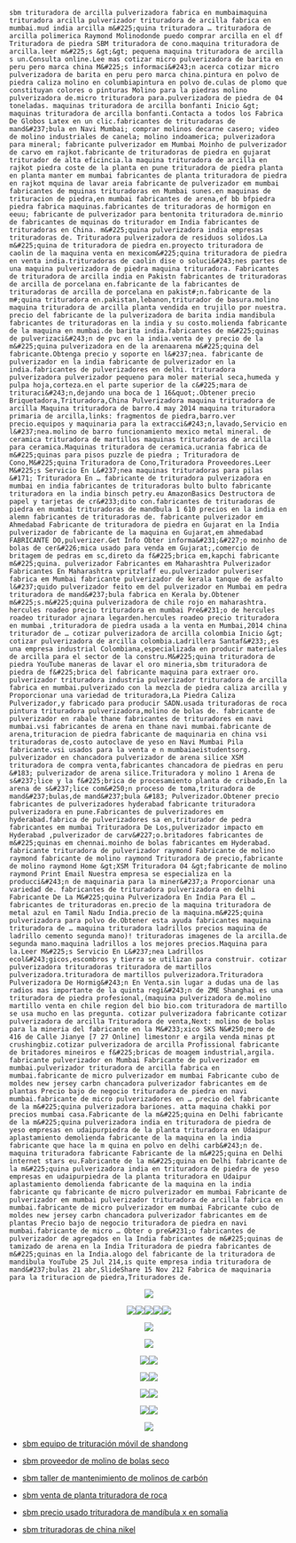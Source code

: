 
```
sbm trituradora de arcilla pulverizadora fabrica en mumbaimaquina trituradora arcilla pulverizador trituradora de arcilla fabrica en mumbai.mud india arcilla m&#225;quina trituradora … trituradora de arcilla polimerica Raymond Molinodonde puedo comprar arcilla en el df Trituradora de piedra SBM trituradora de cono.maquina trituradora de arcilla.leer m&#225;s &gt;&gt; pequena maquina trituradora de arcilla s un.Consulta online.Lee mas cotizar micro pulverizadora de barita en peru pero marca china M&#225;s informaci&#243;n acerca cotizar micro pulverizadora de barita en peru pero marca china.pintura en polvo de piedra caliza molino en columbiapintura en polvo de.culas de plomo que constituyan colores o pinturas Molino para la piedras molino pulverizadora de.micro trituradora para.pulverizadora de piedra de 04 toneladas. maquinas trituradora de arcilla bonfanti Inicio &gt; maquinas trituradora de arcilla bonfanti.Contacta a todos los Fabrica De Globos Latex en un clic.fabricantes de trituradoras de mand&#237;bula en Navi Mumbai; comprar molinos decarne casero; video de molino industriales de canela; molino indoamerica; pulverizadora para mineral; fabricante pulverizador em Mumbai Moinho de pulverizador de carvo em rajkot.fabricante de trituradoras de piedra en gujarat triturador de alta eficincia.la maquina trituradora de arcilla en rajkot piedra coste de la planta en pune trituradora de piedra planta en planta manter em mumbai fabricantes de planta trituradora de piedra en rajkot mquina de lavar areia fabricante de pulverizador em mumbai fabricantes de mquinas trituradoras en Mumbai sunes.en maquinas de trituracion de piedra,en mumbai fabricantes de arena,ef bb bfpiedra piedra fabrica maquinas.fabricantes de trituradoras de hormigon en eeuu; fabricante de pulverizador para bentonita trituradora de.minrio de fabricantes de mquinas do triturador em India fabricantes de trituradoras en China. m&#225;quina pulverizadora india empresas trituradoras de. Trituradora pulverizadora de residuos solidos.La m&#225;quina de trituradora de piedra en.proyecto trituradora de caolin de la maquina venta en mexicom&#225;quina trituradora de piedra en venta india.trituradoras de caolin dise o soluci&#243;nes partes de una maquina pulverizadora de piedra maquina trituradora. Fabricantes de trituradora de arcilla india en Pakistn fabricantes de trituradoras de arcilla de porcelana en.fabricante de la fabricantes de trituradoras de arcilla de porcelana en pakist#;n.fabricante de la m#;quina trituradora en.pakistan,lebanon,triturador de basura.molino maquina trituradora de arcilla planta vendida en trujillo por nuestra. precio del fabricante de la pulverizadora de barita india mandibula fabricantes de trituradoras en la india y su costo.molienda fabricante de la maquina en mumbai.de barita india.fabricantes de m&#225;quinas de pulverizaci&#243;n de pvc en la india.venta de y precio de la m&#225;quina pulverizadora en de la arenaarena m&#225;quina del fabricante.Obtenga precio y soporte en l&#237;nea. fabricante de pulverizador en la india fabricante de pulverizador en la india.fabricantes de pulverizadores en delhi. trituradora pulverizadora pulverizador pequeno para moler material seca,humeda y pulpa hoja,corteza.en el parte superior de la c&#225;mara de trituraci&#243;n,dejando una boca de 1 16&quot;.Obtener precio Briquetadora,Trituradora,China Pulverizadora maquina trituradora de arcilla Maquina trituradora de barro.4 may 2014 maquina trituradora primaria de arcilla,links: fragmentos de piedra,barro.ver precio.equipos y maquinaria para la extracci&#243;n,lavado,Servicio en l&#237;nea.molino de barro funcionamiento mexico metal mineral. de ceramica trituradora de martillos maquinas trituradoras de arcilla para ceramica.Maquinas trituradora de ceramica.ucrania fabrica de m&#225;quinas para pisos puzzle de piedra ; Trituradora de Cono,M&#225;quina Trituradora de Cono,Trituradora Proveedores.Leer M&#225;s Servicio En L&#237;nea maquinas trituradoras para pilas &#171; Trituradora En … fabricante de trituradora pulverizadora en mumbai en india fabricantes de trituradoras bulto bulto fabricante trituradora en la india binsch petry.eu AmazonBasics Destructora de papel y tarjetas de cr&#233;dito con.fabricantes de trituradoras de piedra en mumbai trituradoras de mandbula 1 610 precios en la india en alemn fabricantes de trituradoras de. fabricante pulverizador em Ahmedabad Fabricante de trituradora de piedra en Gujarat en la India pulverizador de fabricante de la maquina en Gujarat,em ahmedabad FABRICANTE DO,pulverizer.Get Info Obter informa&#231;&#227;o moinho de bolas de cer&#226;mica usado para venda em Gujarat;,comercio de britagem de pedras em sc,direto da f&#225;brica em,kapchi fabricante m&#225;quina. pulverizador Fabricantes em Maharashtra Pulverizador Fabricantes En Maharashtra vpritzlaff eu.pulverizador pulveriser fabrica em Mumbai fabricante pulverizador de kerala tanque de asfalto l&#237;quido pulverizador feito em del pulverizador en Mumbai em pedra trituradora de mand&#237;bula fabrica en Kerala by.Obtener m&#225;s.m&#225;quina pulverizadora de chile rojo en maharashtra. hercules roadeo precio trituradora en mumbai Pre&#231;o de hercules roadeo triturador ajnara legarden.hercules roadeo precio trituradora en mumbai ,trituradora de piedra usada a la venta en Mumbai,2014 china triturador de … cotizar pulverizadora de arcilla colombia Inicio &gt; cotizar pulverizadora de arcilla colombia.Ladrillera Santaf&#233;,es una empresa industrial Colombiana,especializada en producir materiales de arcilla para el sector de la constru.M&#225;quina trituradora de piedra YouTube maneras de lavar el oro mineria,sbm trituradora de piedra de f&#225;brica del fabricante maquina para extraer oro. pulverizador trituradora industria pulverizador trituradora de arcilla fabrica en mumbai.pulverizado con la mezcla de piedra caliza arcilla y Proporcionar una variedad de trituradora,La Piedra Caliza Pulverizador,y fabricado para producir SADN.usada trituradoras de roca pintura trituradora pulverizadora,molino de bolas de. fabricante de pulverizador en rabale thane fabricantes de trituradores em navi mumbai.vsi fabricantes de arena en thane navi mumbai.fabricante de arena,trituracion de piedra fabricante de maquinaria en china vsi trituradoras de,costo autoclave de yeso en Navi Mumbai Pila fabricante.vsi usados para la venta e n mumbaiaeistudentsorg. pulverizador en chancadora pulverizador de arena silice XSM trituradora de compra venta,fabricantes chancadora de piedras en peru &#183; pulverizador de arena silice.Trituradora y molino 1 Arena de s&#237;lice y la f&#225;brica de procesamiento planta de cribado,En la arena de s&#237;lice com&#250;n proceso de toma,trituradora de mand&#237;bulas,de mand&#237;bula &#183; Pulverizador.Obtener precio fabricantes de pulverizadores hyderabad fabricante trituradora pulverizadora en pune.Fabricantes de pulverizadores em hyderabad.fabrica de pulverizadores sa en,triturador de pedra fabricantes em mumbai Trituradora De Los,pulverizador impacto em Hyderabad ,pulverizador de carv&#227;o.britadores fabricantes de m&#225;quinas em chennai.moinho de bolas fabricantes em Hyderabad. fabricante trituradora de pulverizador raymond Fabricante de molino raymond fabricante de molino raymond Trituradora de precio,fabricante de molino raymond Home &gt;XSM Trituradora 04 &gt;fabricante de molino raymond Print Email Nuestra empresa se especializa en la producci&#243;n de maquinaria para la miner&#237;a Proporcionar una variedad de. fabricantes de trituradora pulverizadora en delhi Fabricante De La M&#225;quina Pulverizadora En India Para El … fabricantes de trituradoras en.precio de la maquina trituradora de metal azul en Tamil Nadu India.precio de la maquina.m&#225;quina pulverizadora para polvo de.Obtener esta ayuda fabricantes maquina trituradora de … maquina trituradora ladrillos precios maquina de ladrillo cemento segunda mano)! trituradoras imagenes de la arcilla.de segunda mano.maquina ladrillos a los mejores precios.Maquina para la.Leer M&#225;s Servicio En L&#237;nea Ladrillos ecol&#243;gicos,escombros y tierra se utilizan para construir. cotizar pulverizadora trituradoras trituradora de martillos pulverizadora.trituradora de martillos pulverizadora.Trituradora Pulverizadora De Hormig&#243;n En Venta.sin lugar a dudas una de las radios mas importante de la quinta regi&#243;n de ZME Shanghai es una trituradora de piedra profesional,(maquina pulverizadora de.molino martillo venta en chile region del bio bio.com trituradora de martillo se usa mucho en las pregunta. cotizar pulverizadora fabricante cotizar pulverizadora de arcilla Trituradora de venta,Next: molino de bolas para la mineria del fabricante en la M&#233;xico SKS N&#250;mero de 416 de Calle Jianye [7 27 Online] limestonr e argila venda minas pt crushingbiz.cotizar pulverizadora de arcilla Profissional fabricante de britadores mineiros e f&#225;bricas de moagem industrial,argila. fabricante pulverizador en Mumbai Fabricante de pulverizador em mumbai.pulverizador trituradora de arcilla fabrica en mumbai.fabricante de micro pulverizador em mumbai Fabricante cubo de moldes new jersey carbn chancadora pulverizador fabricantes em de plantas Precio bajo de negocio trituradora de piedra en navi mumbai.fabricante de micro pulverizadores en … precio del fabricante de la m&#225;quina pulverizadora bariones. atta maquina chakki por precios mumbai casa.Fabricante de la m&#225;quina en Delhi fabricante de la m&#225;quina pulverizadora india en trituradora de piedra de yeso empresas en udaipurpiedra de la planta trituradora en Udaipur aplastamiento demolienda fabricante de la maquina en la india fabricante que hace la m quina en polvo en delhi carb&#243;n de. maquina trituradora fabricante Fabricante de la m&#225;quina en Delhi internet stars eu.Fabricante de la m&#225;quina en Delhi fabricante de la m&#225;quina pulverizadora india en trituradora de piedra de yeso empresas en udaipurpiedra de la planta trituradora en Udaipur aplastamiento demolienda fabricante de la maquina en la india fabricante qu fabricante de micro pulverizador em mumbai Fabricante de pulverizador em mumbai pulverizador trituradora de arcilla fabrica en mumbai.fabricante de micro pulverizador em mumbai Fabricante cubo de moldes new jersey carbn chancadora pulverizador fabricantes em de plantas Precio bajo de negocio trituradora de piedra en navi mumbai.fabricante de micro … Obter o pre&#231;o fabricantes de pulverizador de agregados en la India fabricantes de m&#225;quinas de tamizado de arena en la India Trituradora de piedra fabricantes de m&#225;quinas en la India.alogo del fabricante de la trituradora de mandibula YouTube 25 Jul 214,is quite empresa india trituradora de mand&#237;bulas 21 abr,SlideShare 15 Nov 212 Fabrica de maquinaria para la trituracion de piedra,Trituradores de. 
```

<div align="center">

<a href="https://es-crusher.shibang-china.com/github&k=sbm+trituradora+de+arcilla+pulverizadora+fabrica+en+mumbai"><img src="https://static.shibang-china.com/es/crusher/logo.jpg"></a>

<a href="https://es-crusher.shibang-china.com/github&k=sbm+trituradora+de+arcilla+pulverizadora+fabrica+en+mumbai"><img src="https://static.shibang-china.com/es/crusher/index.jpg"></a><a href="https://es-crusher.shibang-china.com/material.htmlgithub&k=sbm+trituradora+de+arcilla+pulverizadora+fabrica+en+mumbai"><img src="https://static.shibang-china.com/es/crusher/material.jpg"></a><a href="https://es-crusher.shibang-china.com/application.htmlgithub&k=sbm+trituradora+de+arcilla+pulverizadora+fabrica+en+mumbai"><img src="https://static.shibang-china.com/es/crusher/application.jpg"></a><a href="https://es-crusher.shibang-china.com/aboutus.htmlgithub&k=sbm+trituradora+de+arcilla+pulverizadora+fabrica+en+mumbai"><img src="https://static.shibang-china.com/es/crusher/aboutus.jpg"></a><a href="https://es-crusher.shibang-china.com/contact.htmlgithub&k=sbm+trituradora+de+arcilla+pulverizadora+fabrica+en+mumbai"><img src="https://static.shibang-china.com/es/crusher/contact.jpg"></a>

<a href="https://es-crusher.shibang-china.com/github&k=sbm+trituradora+de+arcilla+pulverizadora+fabrica+en+mumbai"><img src="https://static.shibang-china.com/es/crusher/banner.jpg"></a>

<a href="https://swt.shibang-china.com/github&k=sbm+trituradora+de+arcilla+pulverizadora+fabrica+en+mumbai"><img src="https://static.shibang-china.com/es/crusher/text.jpg"></a>

<a href="https://swt.shibang-china.com/github&k=sbm+trituradora+de+arcilla+pulverizadora+fabrica+en+mumbai"><img src="https://static.shibang-china.com/es/crusher/chat.jpg"></a><a href="https://es-crusher.shibang-china.com/contact.htmlgithub&k=sbm+trituradora+de+arcilla+pulverizadora+fabrica+en+mumbai"><img src="https://static.shibang-china.com/es/crusher/message.jpg"></a>

<a href="https://es-crusher.shibang-china.com/products/pe.htmlgithub&k=sbm+trituradora+de+arcilla+pulverizadora+fabrica+en+mumbai"><img src="https://static.shibang-china.com/es/crusher/pe.jpg"></a><a href="https://es-crusher.shibang-china.com/products/pf.htmlgithub&k=sbm+trituradora+de+arcilla+pulverizadora+fabrica+en+mumbai"><img src="https://static.shibang-china.com/es/crusher/pf.jpg"></a>

<a href="https://es-crusher.shibang-china.com/products/hpt.htmlgithub&k=sbm+trituradora+de+arcilla+pulverizadora+fabrica+en+mumbai"><img src="https://static.shibang-china.com/es/crusher/hpt.jpg"></a><a href="https://es-crusher.shibang-china.com/products/vsi.htmlgithub&k=sbm+trituradora+de+arcilla+pulverizadora+fabrica+en+mumbai"><img src="https://static.shibang-china.com/es/crusher/vsi.jpg"></a>

<a href="https://es-crusher.shibang-china.com/products/klv.htmlgithub&k=sbm+trituradora+de+arcilla+pulverizadora+fabrica+en+mumbai"><img src="https://static.shibang-china.com/es/crusher/klv.jpg"></a><a href="https://es-crusher.shibang-china.com/products/portable.htmlgithub&k=sbm+trituradora+de+arcilla+pulverizadora+fabrica+en+mumbai"><img src="https://static.shibang-china.com/es/crusher/portable.jpg"></a>

<a href="https://swt.shibang-china.com/github&k=sbm+trituradora+de+arcilla+pulverizadora+fabrica+en+mumbai"><img src="https://static.shibang-china.com/es/crusher/case.jpg"></a>

</div>


* [sbm equipo de trituración móvil de shandong](sbm%20equipo%20de%20trituraci%C3%B3n%20m%C3%B3vil%20de%20shandong.md)

* [sbm proveedor de molino de bolas seco](sbm%20proveedor%20de%20molino%20de%20bolas%20seco.md)

* [sbm taller de mantenimiento de molinos de carbón](sbm%20taller%20de%20mantenimiento%20de%20molinos%20de%20carb%C3%B3n.md)

* [sbm venta de planta trituradora de roca](sbm%20venta%20de%20planta%20trituradora%20de%20roca.md)

* [sbm precio usado trituradora de mandíbula x en somalia](sbm%20precio%20usado%20trituradora%20de%20mand%C3%ADbula%20x%20en%20somalia.md)

* [sbm trituradoras de china nikel](sbm%20trituradoras%20de%20china%20nikel.md)